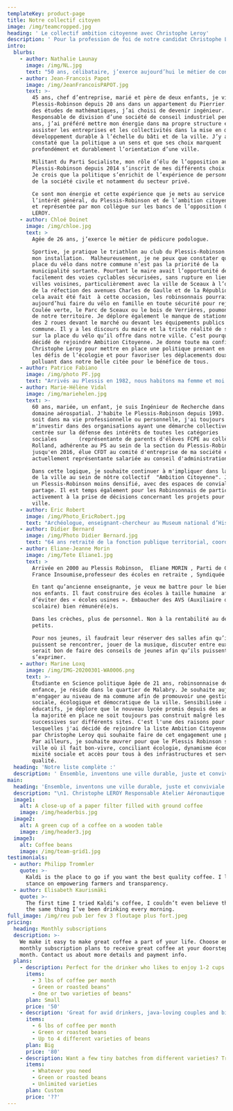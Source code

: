 ```yaml
---
templateKey: product-page
title: Notre collectif citoyen
image: /img/teamcropped.jpg
heading: ' Le collectif ambition citoyenne avec Christophe Leroy'
description: ' Pour la profession de foi de notre candidat Christophe Leroy, nous vous invitons à consulter notre menu notre candidat. Nous vous présentons ci-dessous notre liste complète puis plus précisément quelques colistiers représentatifs de la diversité de notre collectif réuni par Christophe Leroy. '
intro:
  blurbs:
    - author: Nathalie Launay
      image: /img/NL.jpg
      text: "50 ans, célibataire, j’exerce aujourd’hui le métier de consultant à Boulogne Billancourt. J’habite dans la nouvelle Cité Jardin depuis 12 ans. En 2008, j’ai dû quitter la province dans le cadre d’une mobilité professionnelle. J’ai choisi de vivre au Plessis-Robinson en raison de la présence de parcs et jardins départementaux. La verdure et les arbres sont vitaux pour aérer mon existence. Je me suis rapidement investie localement dans des associations protectrices de l’environnement, du patrimoine et d’un urbanisme maîtrisé (association comité de Quartier le Chateaubriand pour le Panoramic-Ermitage et P.L.E.S.S.I.S) et ai également rejoint ensuite des associations d’usagers des transports.\nEn 2009, j’ai adhéré au nouveau rassemblement Europe Ecologie Les Verts qu’Eva Joly avait rejoint pour les élections européennes. En effet, outre des valeurs écologiques, l’éthique en politique est dans mon ADN.  Mon compte tweeter @Ethique92350 en porte le nom. Jusqu’en 2018, j’ai animé le site Europe Ecologie les Verts du Plessis-Robinson avant de rejoindre le mouvement crée par Benoit Hamon, Génération-S car l’écologie politique est à mon sens indissociable de la solidarité.\nForte de ma résilience aux vicissitudes de l’existence et de mes valeurs, je souhaite continuer à m’investir civiquement pour porter notre collectif au succès pour une ambition citoyenne, qui soit digne de notre cité et de ses habitant(es)\_!\n\n"
    - author: Jean-Francois Papot
      image: /img/JeanFrancoisPAPOT.jpg
      text: >-
        45 ans, chef d’entreprise, marié et père de deux enfants, je vis au
        Plessis-Robinson depuis 20 ans dans un appartement du Pierrier. Après
        des études de mathématiques, j’ai choisi de devenir ingénieur.
        Responsable de division d’une société de conseil industriel pendant dix
        ans, j’ai préféré mettre mon énergie dans ma propre structure et
        assister les entreprises et les collectivités dans la mise en œuvre du
        développement durable à l’échelle du bâti et de la ville. J’y ai
        constaté que la politique a un sens et que ses choix marquent
        profondément et durablement l’orientation d’une ville.

        Militant du Parti Socialiste, mon rôle d’élu de l’opposition au
        Plessis-Robinson depuis 2014 s’inscrit de mes différents choix de vie.
        Je crois que la politique s’enrichit de l’expérience de personnes issues
        de la société civile et notamment du secteur privé. 

        Ce sont mon énergie et cette expérience que je mets au service de
        l’intérêt général, du Plessis-Robinson et de l’ambition citoyenne portée
        et représentée par mon collègue sur les bancs de l’opposition Christophe
        LEROY.
    - author: Chloé Doinet
      image: /img/chloe.jpg
      text: >
        Agée de 26 ans, j’exerce le métier de pédicure podologue.

        Sportive, je pratique le triathlon au club du Plessis-Robinson depuis
        mon installation.  Malheureusement, je ne peux que constater que la
        place du vélo dans notre commune n’est pas la priorité de la
        municipalité sortante. Pourtant le maire avait l’opportunité de créer
        facilement des voies cyclables sécurisées, sans rupture en lien avec les
        villes voisines, particulièrement avec la ville de Sceaux à l’occasion
        de la réfection des avenues Charles de Gaulle et de la République. Si
        cela avait été fait  à cette occasion, les robinsonnais pourraient
        aujourd’hui faire du vélo en famille en toute sécurité pour rejoindre la
        Coulée verte, le Parc de Sceaux ou le bois de Verrières, poumons verts
        de notre territoire. Je déplore également le manque de stationnements
        des 2 roues devant le marché ou devant les équipements publics de notre
        commune. Il y a les discours du maire et la triste réalité de son action
        sur la place du vélo qu’il offre dans notre ville. C’est pourquoi j’ai
        décidé de rejoindre Ambition Citoyenne. Je donne toute ma confiance à
        Christophe Leroy pour mettre en place une politique prenant en compte
        les défis de l’écologie et pour favoriser les déplacements doux, non
        polluant dans notre belle citée pour le bénéfice de tous.
    - author: Patrice Fabiano
      image: /img/photo PF.jpg
      text: "Arrivés au Plessis en 1982, nous habitons ma femme et moi le quartier de La Fosse Bazin, proche de l’étang Colbert. Nos deux enfants sont nés au Plessis et y ont été scolarisés. J’ai 67 ans, ingénieur  aujourd’hui retraité, je travaillais dans le secteur des télécommunications en tant que chef de département en recherche et développement.\nSocialiste depuis toujours, je me suis investi de façon plus active depuis une douzaine d’années comme militant à la section du Plessis-Robinson.\nEn près de quarante ans, j’ai vu  la ville évoluer, avec certes quelquefois de bonnes choses mais  aussi  avec des options et des choix plus que discutables. Aujourd’hui, je suis convaincu que nous avons besoin de proposer de nouvelles directions, n’excluant personne, faisant une large place à la démocratie locale, en associant les habitants dans  les choix importants, en agissant en totale transparence. Nous avons besoin d’un plan d’urbanisme équilibré alliant activités économiques  et habitat,  un habitat respectant la mixité et accessible au plus grand nombre,  en harmonie avec les infrastructures et préservant l’environnement. Il est grand temps de donner  à notre ville une réelle impulsion écologique comme beaucoup d’autres villes l’ont déjà fait, faisons le pari des mobilités douces avec un plan vélo efficace et ambitieux… \nJe m’engage sur la liste «\_Ambition Citoyenne\_» conduite par Christophe Leroy , liste riche par sa diversité réunissant  citoyens, associatifs, militants d’une gauche  écologique et sociale,  et partageant tous  une même envie, je sais qu’elle sera à la hauteur de ces enjeux\_!"
    - author: Marie-Hélène Vidal
      image: /img/mariehelen.jpg
      text: >-
        60 ans, mariée, un enfant, je suis Ingénieur de Recherche dans le
        domaine aérospatial. J'habite le Plessis-Robinson depuis 1993. Que ce
        soit dans ma vie professionnelle ou personnelle, j'ai toujours voulu
        m'investir dans des organisations ayant une démarche collective et
        centrée sur la défense des intérêts de toutes les catégories
        sociales       (représentante de parents d'élèves FCPE au collège Romain
        Rolland, adhérente au PS au sein de la section du Plessis-Robinson
        jusqu'en 2016, élue CFDT au comité d'entreprise de ma société et
        actuellement représentante salariée au conseil d'administration). 

        Dans cette logique, je souhaite continuer à m'impliquer dans la conduite
        de la ville au sein de nôtre collectif  "Ambition Citoyenne". J'aspire à
        un Plessis-Robinson moins densifié, avec des espaces de convialité et de
        partage. Il est temps également pour les Robinsonnais de participer plus
        activement à la prise de décisions concernant les projets pour leur
        ville.              
    - author: Eric Robert
      image: /img/Photo_EricRobert.jpg
      text: "Archéologue, enseignant-chercheur au Museum national d’Histoire naturelle, je suis un enfant du Plessis-Robinson. Ma famille s’y est installée en 1934 dans la Cité Basse qu’elle n’a jamais quittée. Ma mère a été professeur de français au collège Claude-Nicolas Ledoux pendant 20 ans, mon père un acteur citoyen et associatif important, notamment au sein du club de rugby, de la FCPE et du Parti Socialiste. \nJe suis attaché à l’enseignement et à l’école publique\_: ils méritent d’être au premier rang des investissements, à l’échelle de l’Etat comme d’une commune. Or au Plessis-Robinson, l’intérêt des enfants passe trop souvent après celui des promoteurs. Les cours et leurs espaces de vie, notamment celle de mon quartier, François Peatrik, sont régulièrement amputés au profit de programmes immobiliers. \nEngagé au Parti Socialiste, je revendique des valeurs de gauche, au premier rang desquelles la solidarité, l’une des priorités de la liste Ambition citoyenne. Parmi les actions à mettre en place, faire en sorte qu’enfin des logements soient réservés aux étudiant.e.s dans notre ville, pour répondre aux difficultés toujours plus importantes qu’ils et elles doivent rencontrer, avec la hausse constante des loyers et la baisse des APL décidée par le gouvernement Macron.  "
    - author: Didier Bernard
      image: /img/Photo Didier Bernard.jpg
      text: "64 ans retraité de la fonction publique territorial, coordinateur des services Enfance Jeunesse et enseignement de la ville du Plessis Robinson, puis directeur d’un centre Social et Culturel,  j’ai fini ma carrière comme  responsable des activités périscolaires, centre de vacances et classes de découverte  de la ville de Bagneux.\nEn marge de mes activités professionnelles j’ai aussi été pendant des années président de la Fédération des Conseils de Parents d’Elèves des Hauts de Seine.\nDepuis toujours j’ai eu une passion pour le sport, la formation et l’éducation populaire\nJ’ai ainsi été rugbyman eu sein du CSMPR section rugby ou j’ai été Educateur des enfants (mini poussins a moins de 14 ans), puis responsable de l’Ecole de Rugby.\nJe suis ensuite devenu président de l Entente Plessis Robinson Meudon Rugby aux cotés du regretté Pierre CETTOUR ROSE, ce qui m’a conduit à m’investir dans le Conseil Départemental de Rugby des Hauts de Seine dont je suis actuellement Vice Président.\nC’est pour promouvoir les valeurs qui ont bâties mon parcours personnel et professionnel que j’ai décidé de m’engager dans la liste «\_Ambition Citoyenne\_»"
    - author: Eliane-Jeanne Morin
      image: /img/Tete Eliane1.jpg
      text: >
        Arrivée en 2000 au Plessis Robinson,  Eliane MORIN , Parti de Gauche,
        France Insoumise,professeur des écoles en retraite , Syndiquée à la FSU.

        En tant qu’ancienne enseignante, je veux me battre pour le bien-être de
        nos enfants. Il faut construire des écoles à taille humaine  afin
        d’éviter des « écoles usines ». Embaucher des AVS (Auxiliaire de vie
        scolaire) bien rémunéré(e)s.

        Dans les crèches, plus de personnel. Non à la rentabilité au dépend des
        petits. 

        Pour nos jeunes, il faudrait leur réserver des salles afin qu’ils
        puissent se rencontrer, jouer de la musique, discuter entre eux. Il
        serait bon de faire des conseils de jeunes afin qu’ils puissent
        s’exprimer.
    - author: Marine Loxq
      image: /img/IMG-20200301-WA0006.png
      text: >-
        Étudiante en Science politique âgée de 21 ans, robinsonnaise depuis mon
        enfance, je réside dans le quartier de Malabry. Je souhaite aujourd'hui
        m'engager au niveau de ma commune afin de promouvoir une gestion plus
        sociale, écologique et démocratique de la ville. Sensibilisée aux enjeux
        éducatifs, je déplore que le nouveau lycée promis depuis des années par
        la majorité en place ne soit toujours pas construit malgré les promesses
        successives sur différents sites. C'est l'une des raisons pour
        lesquelles j'ai décidé de rejoindre la liste Ambition Citoyenne menée
        par Christophe Leroy qui souhaite faire de cet engagement une priorité.
        Par ailleurs, je souhaite œuvrer pour que le Plessis Robinson soit une
        ville où il fait bon-vivre, conciliant écologie, dynamisme économique,
        mixité sociale et accès pour tous à des infrastructures et services de
        qualité.
  heading: 'Notre liste complète :'
  description: ' Ensemble, inventons une ville durable, juste et conviviale   '
main:
  heading: 'Ensemble, inventons une ville durable, juste et conviviale. '
  description: "\n1. Christophe LEROY Responsable Atelier Aéronautique -2.Nathalie LAUNAY Consultante\L -3. Jean-François PAPOT Chef d’entreprise -4. Marie-Hélène VIDAL Ingénieure\L -5. Patrice FABIANO Ancien responsable telecoms\L- 6. Anne-Marie CHAPPE Responsable médiathèque\L- 7. Eric ROBERT Archéologue\L -8. Sophie FEYRIT Cadre\L- 9. Michel HURPEAU Ancien directeur OPHLM\L- 10. Chloé DOINET Podologue\L -11. Didier BERNARD Dirigeant sportif ancien responsable service jeunesse - 12. Eliane-Jeanne MORIN Ancienne enseignante\L -13. David CORLIN MARCHAND Doctorant\L -14. Sylvaine SIRET Ingénieure\L -15. André Pierre LEPEULE Cadre retraité\L -16. Marine LOXQ Étudiante sciences politiques\L- 17. Marc SOURIMANT Enseignant\L -18. Anne-Marie BRIERE Ancienne enseignante\L -19. Marc LAGARRIGUE Syndicaliste énergie - 20. Béatrice MAUBRAS Cadre retraitée\L- 21. François MATTEI Ancien directeur secteur automobile\L -22. Catherine FAGUETTE Ancienne éducatrice jeunes enfants\L -23. Michel GIRARD Ancien ingénieur\L -24. Laurence EYMARD Chercheuse émerite\L -25. Jérôme DUNLOP Enseignant\L -26. Evelyne LERNER Cadre retraitée\L -27. Guy MARTINET Ancien professeur d’université\L -28. Marie Claire SUCHOWOLSKI (WILKOWSKI) Ancienne secrétaire -29. Olivier MURET Syndicaliste cheminot en retraite\L -30. Nicole GOUSSAUD Retraitée\L -31. Patrick FARCY Ancien employé métallurgie\L -32. Marie Danièle CHARBUILLET Ancienne éducatrice sportive\L -33. Jean-François NAPOLITANO Ancien cadre Éducation nationale -34. Paule GUIVARCH Ancienne Maître de conférence\L -35. Raymond LE MANACH Conseiller à l’emploi\L -36. Monique RIVIERE Ancienne employée\L -37. Claude Arthur MORIN Ancien ingénieur commercial \n      \n\n\n\n\n\n"
  image1:
    alt: A close-up of a paper filter filled with ground coffee
    image: /img/headerbis.jpg
  image2:
    alt: A green cup of a coffee on a wooden table
    image: /img/header3.jpg
  image3:
    alt: Coffee beans
    image: /img/team-grid1.jpg
testimonials:
  - author: Philipp Trommler
    quote: >-
      Kaldi is the place to go if you want the best quality coffee. I love their
      stance on empowering farmers and transparency.
  - author: Elisabeth Kaurismäki
    quote: >-
      The first time I tried Kaldi’s coffee, I couldn’t even believe that was
      the same thing I’ve been drinking every morning.
full_image: /img/reu pub 1er fev 3 floutage plus fort.jpeg
pricing:
  heading: Monthly subscriptions
  description: >-
    We make it easy to make great coffee a part of your life. Choose one of our
    monthly subscription plans to receive great coffee at your doorstep each
    month. Contact us about more details and payment info.
  plans:
    - description: Perfect for the drinker who likes to enjoy 1-2 cups per day.
      items:
        - 3 lbs of coffee per month
        - Green or roasted beans"
        - One or two varieties of beans"
      plan: Small
      price: '50'
    - description: 'Great for avid drinkers, java-loving couples and bigger crowds'
      items:
        - 6 lbs of coffee per month
        - Green or roasted beans
        - Up to 4 different varieties of beans
      plan: Big
      price: '80'
    - description: Want a few tiny batches from different varieties? Try our custom plan
      items:
        - Whatever you need
        - Green or roasted beans
        - Unlimited varieties
      plan: Custom
      price: '??'
---
```


